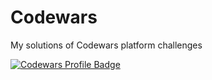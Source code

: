# Codewars
My solutions of Codewars platform challenges

[![Codewars Profile Badge](https://www.codewars.com/users/johnniebt/badges/large)](https://www.codewars.com/users/johnniebt/?param1=value1?target=_blank)